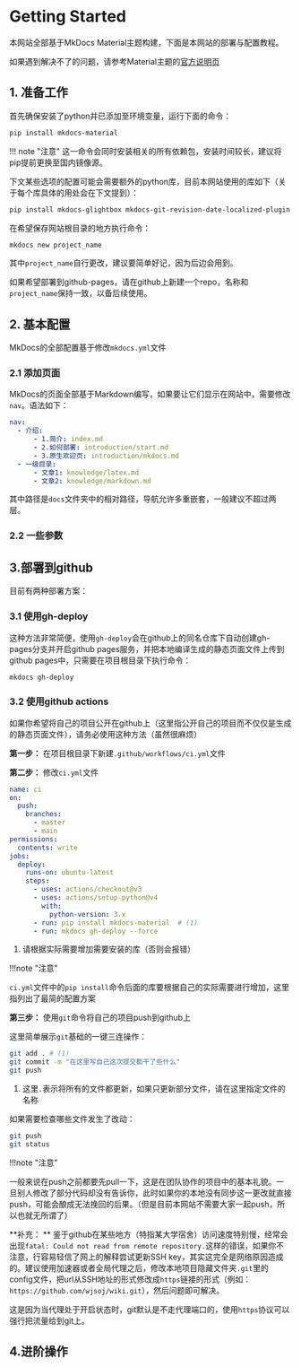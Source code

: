 # Getting Started

本网站全部基于MkDocs Material主题构建，下面是本网站的部署与配置教程。

如果遇到解决不了的问题，请参考Material主题的[官方说明页](https://squidfunk.github.io/mkdocs-material/)

## 1. 准备工作

首先确保安装了python并已添加至环境变量，运行下面的命令：

```bash title="安装"
pip install mkdocs-material
```

!!! note "注意"
	这一命令会同时安装相关的所有依赖包，安装时间较长，建议将pip提前更换至国内镜像源。

下文某些选项的配置可能会需要额外的python库，目前本网站使用的库如下（关于每个库具体的用处会在下文提到）：

```bash
pip install mkdocs-glightbox mkdocs-git-revision-date-localized-plugin mkdocs-minify-plugin
```

在希望保存网站根目录的地方执行命令：

```bash
mkdocs new project_name
```

其中`project_name`自行更改，建议要简单好记，因为后边会用到。

如果希望部署到github-pages，请在github上新建一个repo，名称和`project_name`保持一致，以备后续使用。

## 2. 基本配置

MkDocs的全部配置基于修改`mkdocs.yml`文件

### 2.1 添加页面

MkDocs的页面全部基于Markdown编写，如果要让它们显示在网站中，需要修改`nav`。语法如下：

```yaml
nav:
  - 介绍: 
      - 1.简介: index.md
      - 2.如何部署: introduction/start.md
      - 3.原生欢迎页: introduction/mkdocs.md
  - 一级目录:
      - 文章1: knowledge/latex.md
      - 文章2: knowledge/markdown.md
```

其中路径是`docs`文件夹中的相对路径，导航允许多重嵌套，一般建议不超过两层。

### 2.2 一些参数

## 3.部署到github

目前有两种部署方案：

### 3.1 使用gh-deploy

这种方法非常简便，使用`gh-deploy`会在github上的同名仓库下自动创建gh-pages分支并开启github pages服务，并把本地编译生成的静态页面文件上传到github pages中，只需要在项目根目录下执行命令：

```bash
mkdocs gh-deploy
```

### 3.2 使用github actions

如果你希望将自己的项目公开在github上（这里指公开自己的项目而不仅仅是生成的静态页面文件），请务必使用这种方法（虽然很麻烦）

**第一步：** 在项目根目录下新建`.github/workflows/ci.yml`文件

**第二步：** 修改`ci.yml`文件

```yaml title="ci.yml"
name: ci 
on:
  push:
    branches:
      - master 
      - main
permissions:
  contents: write
jobs:
  deploy:
    runs-on: ubuntu-latest
    steps:
      - uses: actions/checkout@v3
      - uses: actions/setup-python@v4
        with:
          python-version: 3.x
      - run: pip install mkdocs-material  # (1)
      - run: mkdocs gh-deploy --force
```
1. 请根据实际需要增加需要安装的库（否则会报错）

!!!note "注意"

​	`ci.yml`文件中的`pip install`命令后面的库要根据自己的实际需要进行增加，这里指列出了最简的配置方案

**第三步：** 使用`git`命令将自己的项目push到github上

这里简单展示`git`基础的一键三连操作：

```bash
git add . # (1)
git commit -m "在这里写自己这次提交都干了些什么"
git push
```

1. 这里`.`表示将所有的文件都更新，如果只更新部分文件，请在这里指定文件的名称

如果需要检查哪些文件发生了改动：
```bash
git push
git status
```

!!!note "注意"

​	一般来说在push之前都要先pull一下，这是在团队协作的项目中的基本礼貌。一旦别人修改了部分代码却没有告诉你，此时如果你的本地没有同步这一更改就直接push，可能会酿成无法挽回的后果。（但是目前本网站不需要大家一起push，所以也就无所谓了）

**补充： ** 鉴于github在某些地方（特指某大学宿舍）访问速度特别慢，经常会出现`fatal: Could not read from remote repository.`这样的错误，如果你不注意，行容易轻信了网上的解释尝试更新SSH key，其实这完全是网络原因造成的。建议使用加速器或者全局代理之后，修改本地项目隐藏文件夹`.git`里的config文件，把url从SSH地址的形式修改成`https`链接的形式（例如：`https://github.com/wjsoj/wiki.git`），然后问题即可解决。

这是因为当代理处于开启状态时，git默认是不走代理端口的，使用`https`协议可以强行把流量给到git上。

## 4.进阶操作

